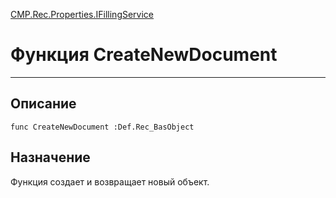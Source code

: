 ﻿---
Link: CMP.Rec.Properties.IFillingService.@CreateNewDocument
---

<!---  Навигация
[Имя проекта](#) :
-->
[CMP.Rec.Properties.IFillingService](Default)

# Функция CreateNewDocument
---

## Описание

    func CreateNewDocument :Def.Rec_BasObject

<!--
## Аргументы{#Args}

### Аргумент1

Описание аргумента 1
-->

## Назначение

Функция создает и возвращает новый объект.

<!--
## Пример

    CreateNewDocument...
-->


